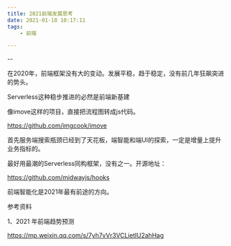 ```yaml
---
title: 2021前端发展思考
date: 2021-01-18 10:17:11
tags:
	- 前端

---
```


--

在2020年，前端框架没有大的变动。发展平稳，趋于稳定，没有前几年狂飙突进的势头。

Serverless这种稳步推进的必然是前端新基建

像imove这样的项目，直接把流程图转成js代码。

https://github.com/imgcook/imove

首先服务端搜索瓶颈已经到了天花板，端智能和端UI的探索，一定是增量上提升业务指标的。



最好用最潮的Serverless同构框架，没有之一。开源地址：

https://github.com/midwayjs/hooks



前端智能化是2021年最有前途的方向。



参考资料

1、2021 年前端趋势预测

https://mp.weixin.qq.com/s/7yh7vVr3VCLietIU2ahHag